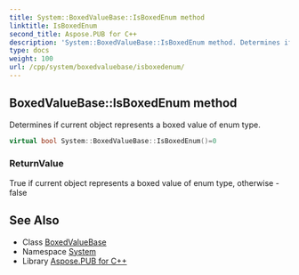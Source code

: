 ```yaml
---
title: System::BoxedValueBase::IsBoxedEnum method
linktitle: IsBoxedEnum
second_title: Aspose.PUB for C++
description: 'System::BoxedValueBase::IsBoxedEnum method. Determines if current object represents a boxed value of enum type in C++.'
type: docs
weight: 100
url: /cpp/system/boxedvaluebase/isboxedenum/
---
```

## BoxedValueBase::IsBoxedEnum method


Determines if current object represents a boxed value of enum type.

```cpp
virtual bool System::BoxedValueBase::IsBoxedEnum()=0
```


### ReturnValue

True if current object represents a boxed value of enum type, otherwise - false

## See Also

* Class [BoxedValueBase](../)
* Namespace [System](../../)
* Library [Aspose.PUB for C++](../../../)
